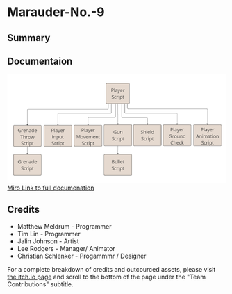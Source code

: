 # Marauder-No.-9
## Summary

## Documentaion
![player code structure](https://github.com/Matthew078/Marauder-No.-9/blob/main/README_IMAGES/player_code_structure.PNG?raw=true)<br>
[Miro Link to full documenation](https://miro.com/app/board/uXjVMjeFY_Q=/?share_link_id=164826864429)

## Credits
- Matthew Meldrum - Programmer
- Tim Lin - Programmer
- Jalin Johnson - Artist
- Lee Rodgers - Manager/ Animator
- Christian Schlenker - Progammmr / Designer

For a complete breakdown of credits and outcourced assets, please visit [the itch.io page](https://matt-012.itch.io/marauder-no-9) and scroll to the bottom of the page under the "Team Contributions" subtitle. 

